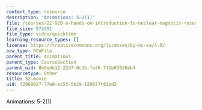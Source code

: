```yaml
---
content_type: resource
description: 'Animations: 5-2(1)'
file: /courses/22-920-a-hands-on-introduction-to-nuclear-magnetic-resonance-january-iap-1997/f288902777e0ec555b19120877f81bd2_52.movie
file_size: 573291
file_type: video/quicktime
learning_resource_types: []
license: https://creativecommons.org/licenses/by-nc-sa/4.0/
ocw_type: OCWFile
parent_title: Animations
parent_type: CourseSection
parent_uid: 8b9ede12-22d7-0c1b-fe46-711b03026eb4
resourcetype: Other
title: 52.movie
uid: f2889027-77e0-ec55-5b19-120877f81bd2
---
```

Animations: 5-2(1)